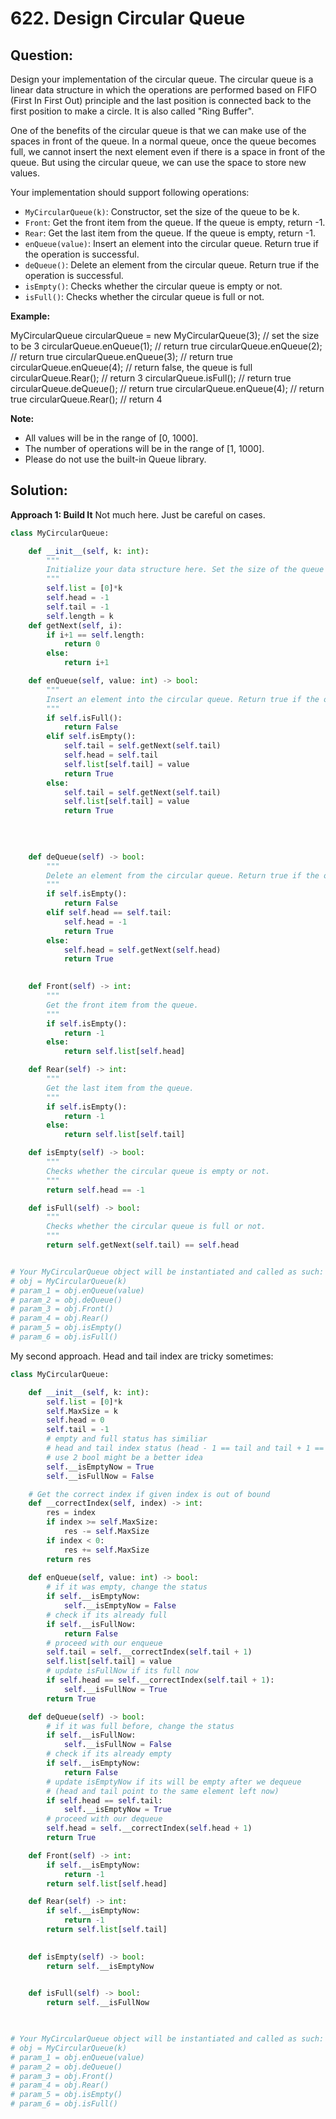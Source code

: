 
  

# 622. Design Circular Queue

  

  

## Question:


Design your implementation of the circular queue. The circular queue is a linear data structure in which the operations are performed based on FIFO (First In First Out) principle and the last position is connected back to the first position to make a circle. It is also called "Ring Buffer".

One of the benefits of the circular queue is that we can make use of the spaces in front of the queue. In a normal queue, once the queue becomes full, we cannot insert the next element even if there is a space in front of the queue. But using the circular queue, we can use the space to store new values.

Your implementation should support following operations:

-   `MyCircularQueue(k)`: Constructor, set the size of the queue to be k.
-   `Front`: Get the front item from the queue. If the queue is empty, return -1.
-   `Rear`: Get the last item from the queue. If the queue is empty, return -1.
-   `enQueue(value)`: Insert an element into the circular queue. Return true if the operation is successful.
-   `deQueue()`: Delete an element from the circular queue. Return true if the operation is successful.
-   `isEmpty()`: Checks whether the circular queue is empty or not.
-   `isFull()`: Checks whether the circular queue is full or not.

**Example:**

MyCircularQueue circularQueue = new MyCircularQueue(3); // set the size to be 3
circularQueue.enQueue(1);  // return true
circularQueue.enQueue(2);  // return true
circularQueue.enQueue(3);  // return true
circularQueue.enQueue(4);  // return false, the queue is full
circularQueue.Rear();  // return 3
circularQueue.isFull();  // return true
circularQueue.deQueue();  // return true
circularQueue.enQueue(4);  // return true
circularQueue.Rear();  // return 4

**Note:**

-   All values will be in the range of [0, 1000].
-   The number of operations will be in the range of [1, 1000].
-   Please do not use the built-in Queue library.
## Solution:
**Approach 1: Build It**
Not much here. Just be careful on cases.
```python
class MyCircularQueue:

    def __init__(self, k: int):
        """
        Initialize your data structure here. Set the size of the queue to be k.
        """
        self.list = [0]*k
        self.head = -1
        self.tail = -1
        self.length = k
    def getNext(self, i):
        if i+1 == self.length:
            return 0
        else: 
            return i+1

    def enQueue(self, value: int) -> bool:
        """
        Insert an element into the circular queue. Return true if the operation is successful.
        """
        if self.isFull():
            return False
        elif self.isEmpty():
            self.tail = self.getNext(self.tail)
            self.head = self.tail
            self.list[self.tail] = value
            return True
        else:
            self.tail = self.getNext(self.tail)
            self.list[self.tail] = value
            return True
            
            
        

    def deQueue(self) -> bool:
        """
        Delete an element from the circular queue. Return true if the operation is successful.
        """
        if self.isEmpty():
            return False
        elif self.head == self.tail:
            self.head = -1
            return True
        else:
            self.head = self.getNext(self.head)
            return True
        

    def Front(self) -> int:
        """
        Get the front item from the queue.
        """
        if self.isEmpty():
            return -1
        else:
            return self.list[self.head]

    def Rear(self) -> int:
        """
        Get the last item from the queue.
        """
        if self.isEmpty():
            return -1
        else:
            return self.list[self.tail]

    def isEmpty(self) -> bool:
        """
        Checks whether the circular queue is empty or not.
        """
        return self.head == -1

    def isFull(self) -> bool:
        """
        Checks whether the circular queue is full or not.
        """
        return self.getNext(self.tail) == self.head


# Your MyCircularQueue object will be instantiated and called as such:
# obj = MyCircularQueue(k)
# param_1 = obj.enQueue(value)
# param_2 = obj.deQueue()
# param_3 = obj.Front()
# param_4 = obj.Rear()
# param_5 = obj.isEmpty()
# param_6 = obj.isFull()
```
My second approach. Head and tail index are tricky sometimes:
```python
class MyCircularQueue:

    def __init__(self, k: int):
        self.list = [0]*k
        self.MaxSize = k
        self.head = 0
        self.tail = -1
        # empty and full status has similiar
        # head and tail index status (head - 1 == tail and tail + 1 == head)
        # use 2 bool might be a better idea
        self.__isEmptyNow = True
        self.__isFullNow = False

    # Get the correct index if given index is out of bound
    def __correctIndex(self, index) -> int:
        res = index
        if index >= self.MaxSize:
            res -= self.MaxSize
        if index < 0:
            res += self.MaxSize
        return res
    
    def enQueue(self, value: int) -> bool:
        # if it was empty, change the status
        if self.__isEmptyNow:
            self.__isEmptyNow = False
        # check if its already full
        if self.__isFullNow:
            return False
        # proceed with our enqueue
        self.tail = self.__correctIndex(self.tail + 1)
        self.list[self.tail] = value
        # update isFullNow if its full now
        if self.head == self.__correctIndex(self.tail + 1):
            self.__isFullNow = True
        return True

    def deQueue(self) -> bool:
        # if it was full before, change the status
        if self.__isFullNow:
            self.__isFullNow = False
        # check if its already empty
        if self.__isEmptyNow:
            return False
        # update isEmptyNow if its will be empty after we dequeue
        # (head and tail point to the same element left now)
        if self.head == self.tail:
            self.__isEmptyNow = True
        # proceed with our dequeue
        self.head = self.__correctIndex(self.head + 1)
        return True

    def Front(self) -> int:
        if self.__isEmptyNow:
            return -1
        return self.list[self.head]

    def Rear(self) -> int:
        if self.__isEmptyNow:
            return -1
        return self.list[self.tail]
        

    def isEmpty(self) -> bool:
        return self.__isEmptyNow
        

    def isFull(self) -> bool:
        return self.__isFullNow
    


# Your MyCircularQueue object will be instantiated and called as such:
# obj = MyCircularQueue(k)
# param_1 = obj.enQueue(value)
# param_2 = obj.deQueue()
# param_3 = obj.Front()
# param_4 = obj.Rear()
# param_5 = obj.isEmpty()
# param_6 = obj.isFull()
```